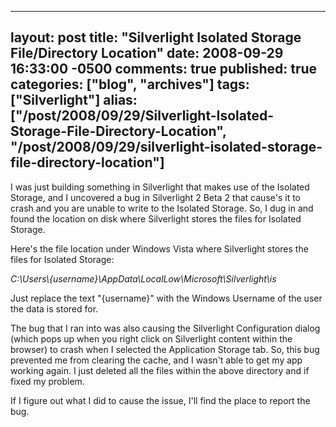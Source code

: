   ---
  layout: post
  title: "Silverlight Isolated Storage File/Directory Location"
  date: 2008-09-29 16:33:00 -0500
  comments: true
  published: true
  categories: ["blog", "archives"]
  tags: ["Silverlight"]
  alias: ["/post/2008/09/29/Silverlight-Isolated-Storage-File-Directory-Location", "/post/2008/09/29/silverlight-isolated-storage-file-directory-location"]
  ---
<!-- more -->
<p>
I was just building something in Silverlight that makes use of the Isolated Storage, and I uncovered a bug in Silverlight 2 Beta 2 that cause&#39;s it to crash and you are unable to write to the Isolated Storage. So, I dug in and found the location on disk where Silverlight stores the files for Isolated Storage.
</p>
<p>
Here&#39;s the file location under Windows Vista where Silverlight stores the files for Isolated Storage:
</p>
<p>
<em>C:\Users\{username}\AppData\LocalLow\Microsoft\Silverlight\is</em>
</p>
<p>
Just replace the text &quot;{username}&quot; with the Windows Username of the user the data is stored for.
</p>
<p>
The bug that I ran into was also causing the Silverlight Configuration dialog (which pops up when you right click on Silverlight content within the browser) to crash when I selected the Application Storage tab. So, this bug prevented me from clearing the cache, and I wasn&#39;t able to get my app working again. I just deleted all the files within the above directory and if fixed my problem.
</p>
<p>
If I figure out what I did to cause the issue, I&#39;ll find the place to report the bug. 
</p>
